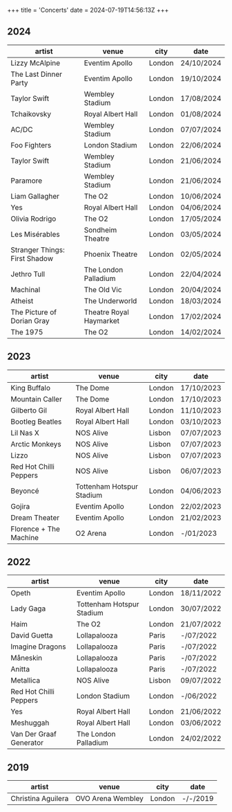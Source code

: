 +++
title = 'Concerts'
date = 2024-07-19T14:56:13Z
+++


## 2024

| artist | venue | city | date |
| --- | --- | --- | --- |
| Lizzy McAlpine | Eventim Apollo | London | 24/10/2024 |
| The Last Dinner Party | Eventim Apollo | London | 19/10/2024 |
| Taylor Swift | Wembley Stadium | London | 17/08/2024 |
| Tchaikovsky | Royal Albert Hall | London | 01/08/2024 |
| AC/DC | Wembley Stadium | London | 07/07/2024 |
| Foo Fighters | London Stadium | London | 22/06/2024 |
| Taylor Swift | Wembley Stadium | London | 21/06/2024 |
| Paramore | Wembley Stadium | London | 21/06/2024 |
| Liam Gallagher | The O2 | London | 10/06/2024 |
| Yes | Royal Albert Hall | London | 04/06/2024 |
| Olivia Rodrigo | The O2 | London | 17/05/2024 |
| Les Misérables | Sondheim Theatre | London | 03/05/2024 |
| Stranger Things: First Shadow | Phoenix Theatre | London | 02/05/2024 |
| Jethro Tull | The London Palladium | London | 22/04/2024 |
| Machinal | The Old Vic | London | 20/04/2024 |
| Atheist | The Underworld | London | 18/03/2024 |
| The Picture of Dorian Gray | Theatre Royal Haymarket | London | 17/02/2024 |
| The 1975 | The O2 | London | 14/02/2024 |

## 2023

| artist | venue | city | date |
| --- | --- | --- | --- |
| King Buffalo | The Dome | London | 17/10/2023 |
| Mountain Caller | The Dome | London | 17/10/2023 |
| Gilberto Gil | Royal Albert Hall | London | 11/10/2023 |
| Bootleg Beatles | Royal Albert Hall | London | 03/10/2023 |
| Lil Nas X | NOS Alive | Lisbon | 07/07/2023 |
| Arctic Monkeys | NOS Alive | Lisbon | 07/07/2023 |
| Lizzo | NOS Alive | Lisbon | 07/07/2023 |
| Red Hot Chilli Peppers | NOS Alive | Lisbon | 06/07/2023 |
| Beyoncé | Tottenham Hotspur Stadium | London | 04/06/2023 |
| Gojira | Eventim Apollo | London | 22/02/2023 |
| Dream Theater | Eventim Apollo | London | 21/02/2023 |
| Florence + The Machine | O2 Arena | London | -/01/2023 |

## 2022

| artist | venue | city | date |
| --- | --- | --- | --- |
| Opeth | Eventim Apollo | London | 18/11/2022 |
| Lady Gaga | Tottenham Hotspur Stadium | London | 30/07/2022 |
| Haim | The O2 | London | 21/07/2022 |
| David Guetta | Lollapalooza | Paris | -/07/2022 |
| Imagine Dragons | Lollapalooza | Paris | -/07/2022 |
| Måneskin | Lollapalooza | Paris | -/07/2022 |
| Anitta | Lollapalooza | Paris | -/07/2022 |
| Metallica | NOS Alive | Lisbon | 09/07/2022 |
| Red Hot Chilli Peppers | London Stadium | London | -/06/2022 |
| Yes | Royal Albert Hall | London | 21/06/2022 |
| Meshuggah | Royal Albert Hall | London | 03/06/2022 |
| Van Der Graaf Generator | The London Palladium | London | 24/02/2022 |

## 2019

| artist | venue | city | date |
| --- | --- | --- | --- |
| Christina Aguilera | OVO Arena Wembley | London | -/-/2019 |
